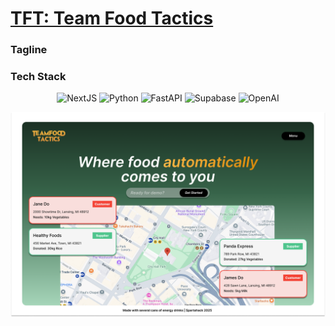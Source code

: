 # [TFT: Team Food Tactics]() 

### Tagline 

### Tech Stack 
<p align="center">
    <img src="https://img.shields.io/badge/next%20js-000000?style=for-the-badge&logo=nextdotjs&logoColor=white" alt="NextJS">
    <img src="https://img.shields.io/badge/Python-FFD43B?style=for-the-badge&logo=python&logoColor=blue" alt="Python">
    <img src="https://img.shields.io/badge/fastapi-109989?style=for-the-badge&logo=FASTAPI&logoColor=white" alt="FastAPI">
    <img src="https://img.shields.io/badge/Supabase-181818?style=for-the-badge&logo=supabase&logoColor=white" alt="Supabase">
    <img src="https://img.shields.io/badge/ChatGPT-74aa9c?style=for-the-badge&logo=openai&logoColor=white" alt="OpenAI">
</p>

<p align="center">
    <a href="#">
        <img width="1728" alt="TFT" src="https://github.com/aurelisajuan/spartaHacks/blob/main/client/public/landing.png">
    </a>
</p>